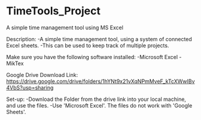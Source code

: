 # TimeTools_Project
A simple time management tool using MS Excel

Description:
-A simple time management tool, using a system of connected Excel sheets.
-This can be used to keep track of multiple projects.

Make sure you have the following software installed:
-Microsoft Excel
-MikTex

Google Drive Download Link:
https://drive.google.com/drive/folders/1hYNt9x21vXqNPmMveF_kTcXWwIBv4VbS?usp=sharing

Set-up:
-Download the Folder from the drive link into your local machine, and use the files.
-Use 'Microsoft Excel'. The files do not work with 'Google Sheets'.
